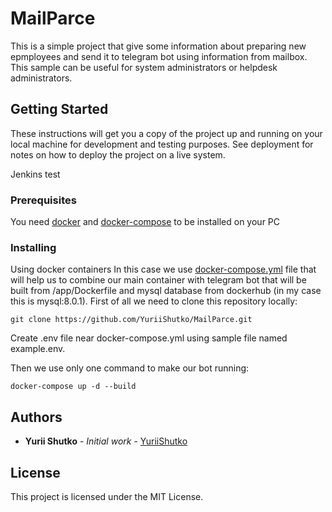 # MailParce

This is a simple project that give some information about preparing new epmployees and send it to telegram bot using information from mailbox.
This sample can be useful for system administrators or helpdesk administrators.


## Getting Started

These instructions will get you a copy of the project up and running on your local machine for development and testing purposes. See deployment for notes on how to deploy the project on a live system.

Jenkins test

### Prerequisites

You need [docker](https://docs.docker.com/engine/install/ubuntu/) and [docker-compose](https://docs.docker.com/compose/install/) to be installed on your PC


### Installing

Using docker containers
In this case we use [docker-compose.yml](https://github.com/YuriiShutko/MailParce/blob/master/docker-compose.yml) file that will help us to combine our main container with telegram bot that will be built from /app/Dockerfile and mysql database from dockerhub (in my case this is mysql:8.0.1).
First of all we need to clone this repository locally:
```
git clone https://github.com/YuriiShutko/MailParce.git
```
Create .env file near docker-compose.yml using sample file named example.env.

Then we use only one command to make our bot running:
```
docker-compose up -d --build
```

## Authors

* **Yurii Shutko** - *Initial work* - [YuriiShutko](https://github.com/YuriiShutko)


## License

This project is licensed under the MIT License.


